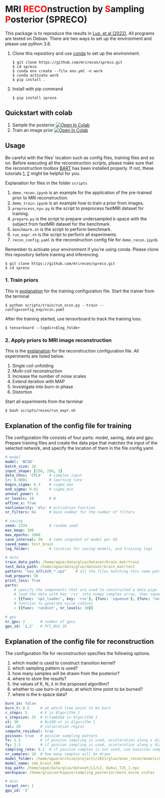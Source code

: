 # MRI <span style="color:red">RECO</span>nstruction by <span style="color:red">S</span>ampling <span style="color:red">P</span>osterior (SPRECO)

This package is to reproduce the results in [Luo, et al (2022)](http://arxiv.org/abs/2202.01479). All programs are tested on Debian. There are two ways to set up the environment and please use python 3.8.

1. Clone this repository and use [conda](https://www.anaconda.com/products/individual) to set up the environment.

   ```shell
   $ git clone https://github.com/mrirecon/spreco.git
   $ cd spreco
   $ conda env create --file env.yml -n work
   $ conda activate work
   $ pip install .
   ```

2. Install with pip command
   ```shell
   $ pip install spreco
   ```

## Quickstart with colab

1. Sample the posterior [![Open In Colab](https://colab.research.google.com/assets/colab-badge.svg)](https://colab.research.google.com/github/xuyuluo/spreco/blob/main/scripts/demo_recon.ipynb)
2. Train an image prior [![Open In Colab](https://colab.research.google.com/assets/colab-badge.svg)](https://colab.research.google.com/github/xuyuluo/spreco/blob/main/scripts/demo_train.ipynb)

## Usage
Be careful with the files' location such as config files, training files and so on.
Before executing all the reconstruction scripts, please make sure that the reconstruction toolbox [BART](https://mrirecon.github.io/bart/) has been installed properly. If not, these tutorials [1](https://github.com/mrirecon/bart-workshop/blob/master/ismrm2021/bart_on_colab/colab_gpu_tutorial.ipynb), [2](https://github.com/mrirecon/bart-workshop/blob/master/doc/quick-install.md) might be helpful for you.

Explanation for files in the folder `scripts`
1. `demo_recon.ipynb` is an example for the application of the pre-trained prior to MRI reconstruction.
1. `demo_train.ipynb` is an example how to train a prior from images.
1. `preprocess_nyu.py` is the script to preprocess fastMRI dataset for training.
1. `prepare.py` is the script to prepare undersampled k-space with the subject from fastMRI dataset for the benchmark.
1. `benchmark.sh` is the script to perform benchmark.
1. `run_expr.sh` is the script to perform all experiments.
1. `recon_config.yaml` is the reconstruction config file for `demo_recon.ipynb`.

Remember to activate your environment if you're using conda. Please clone this repository before training and inferencing.

```shell
$ git clone https://github.com/mrirecon/spreco.git
$ cd spreco
```

### 1. Train priors

This is [explanation](#explanation-of-the-config-file-for-training) for the training configuration file. Start the trainer from the terminal

   ```shell
   $ python scripts/train/run_ncsn.py --train --config=config_exp/ncsn.yaml
   ```

After the training started, use tensorboard to track the training loss.

   ```shell
   $ tensorboard --logdir=$log_folder
   ```

### 2. Apply priors to MRI image reconstruction

This is the [explanation](#explanation-of-the-config-file-for-reconstruction) for the reconstruction configuration file. All experiments are listed below.

   1. Single coil unfolding
   2. Multi-coil reconstruction
   3. Increase the number of noise scales
   4. Extend iteration with MAP
   5. Investigate into burn-in phase
   6. Distortion</p>

Start all experiments from the terminal
```shell
$ bash scripts/recon/run_expr.sh
```

## Explanation of the config file for training

The configuration file consists of four parts: model, saving, data and gpu.
Prepare training files and create the data pipe that matches the input of the selected network, and specify the location of them in the file config.yaml.

```yaml
# model
model: 'NCSN'
batch_size: 10
input_shape: [256, 256, 2]
data_chns: 'CPLX'   # complex input 
lr: 0.0001          # learning rate
begin_sigma: 0.3    # sigma_max
end_sigma: 0.01     # sigma_min
anneal_power: 2.
nr_levels: 10       # N
affine_x: True
nonlinearity: 'elu' # activation function
nr_filters: 64      # base number for the number of filters

# saving
seed: 1234          # random seed
max_keep: 100
max_epochs: 1000
save_interval: 50   # take snapshot of model per 50
saved_name: test_brain
log_folder:         # location for saving models, and training logs

# data
train_data_path: /home/ague/data/gluo/dataset/brain_mat/train
test_data_path: /home/ague/data/gluo/dataset/brain_mat/test
pattern: "nyu_AXFLAIR_*.npz"    # all the files matching this name pattern will be loaded for training or testing.
num_prepare: 10
print_loss: True
parts: 
    # specify the components that are used to constructed a data pipe
    # load the data with key 'rss' into numpy complex array, then squeeze the array, then normalize it with its maximum magnitude, then represent the complex image (width,height,1) with the float array (width,height,2), then crop the float array into the specified shape
    - [{func: 'npz_loader', key: 'rss'}, {func: 'squeeze'}, {func: 'normalize_with_max'}, {func: 'slice_image', shape: [256, 256, 2]}] 
    # function to generate noise indices
    - [{func: 'randint', nr_levels: 10}]

# gpu
nr_gpu: 2       # number of gpus
gpu_id: '1,2'   # PCI_BUS_ID
```

## Explanation of the config file for reconstruction

The configuration file for reconstruction specifies the following options.

1. which model is used to construct transition kernel?
2. which sampling pattern is used?
3. how many samples will be drawn from the posterior?
4. where to store the results?
5. the values of K, N, $\lambda$ in the proposed algorithm?
6. whether to use burn-in phase, at which time point to be burned?
7. where is the k-space data?

```yaml
burn_in: false
burn_t: 0.5     # at which time point to be burn
c_steps: 5      # K in Algorithm 1
s_stepsize: 25  # $\lambda$ in Algorithm 1
st: 30          # N=100-st in Algorithm 1
cal: 20         # calibration region
compute_residual: true
poisson: true   # possion sampling pattern
fx: 1.5         # if possion sampling is used, acceleration along x direction
fy: 1.5         # if possion sampling is used, acceleration along y direction
sampling_rate: 0.2  # if possion samples is not used, use Gaussian sampling pattern instead
nr_samples: 10  # how many samples will be drawn
model_folder: /home/ague/archive/projects/2021/gluo/mcmc_recon/models/net2/20211007-232921
model_name: sde_brain_500
ksp_path: /home/ague/data/gluo/dataset/LI/LI, Dahui_T2S_1.npz
workspace: /home/gluo/workspace/sampling_posterior/more_noise_scales

# misc
target_snr: 1
gpu_id: '3'
```
